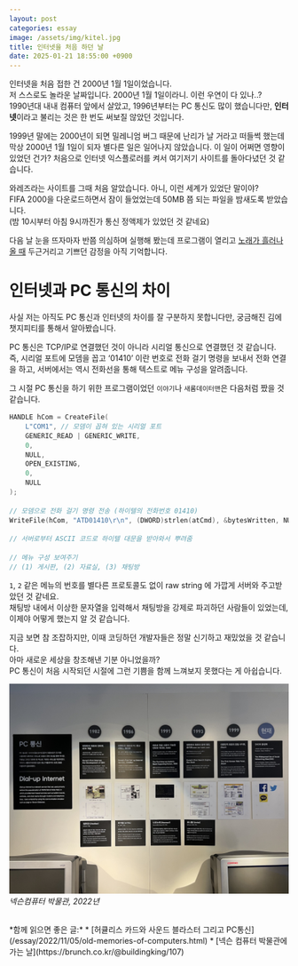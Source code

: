 ```yaml
---
layout: post
categories: essay
image: /assets/img/kitel.jpg
title: 인터넷을 처음 하던 날
date: 2025-01-21 18:55:00 +0900
---
```


인터넷을 처음 접한 건 2000년 1월 1일이었습니다.  
저 스스로도 놀라운 날짜입니다. 2000년 1월 1일이라니. 이런 우연이 다 있나..?  
1990년대 내내 컴퓨터 앞에서 살았고, 1996년부터는 PC 통신도 많이 했습니다만, **인터넷**이라고 불리는 것은 한 번도 써보질 않았던 것입니다.

1999년 말에는 2000년이 되면 밀레니엄 버그 때문에 난리가 날 거라고 떠들썩 했는데 막상 2000년 1월 1일이 되자 별다른 일은 일어나지 않았습니다.
이 일이 어쩌면 영향이 있었던 건가? 처음으로 인터넷 익스플로러를 켜서 여기저기 사이트를 돌아다녔던 것 같습니다.

와레즈라는 사이트를 그때 처음 알았습니다. 아니, 이런 세계가 있었단 말이야?  
FIFA 2000을 다운로드하면서 잠이 들었었는데 50MB 쯤 되는 파일을 밤새도록 받았습니다.  
(밤 10시부터 아침 9시까진가 통신 정액제가 있었던 것 같네요)

다음 날 눈을 뜨자마자 반쯤 의심하며 실행해 봤는데 프로그램이 열리고 [노래가 흘러나올 때](https://www.youtube.com/watch?v=ecrph82o6FU) 두근거리고 기쁘던 감정을 아직 기억합니다.

# 인터넷과  PC  통신의 차이
사실 저는 아직도 PC 통신과 인터넷의 차이를 잘 구분하지 못합니다만, 궁금해진 김에 챗지피티를 통해서 알아봤습니다.

PC 통신은 TCP/IP로 연결했던 것이 아니라 시리얼 통신으로 연결했던 것 같습니다.  
즉, 시리얼 포트에 모뎀을 꼽고 ‘01410’ 이란 번호로 전화 걸기 명령을 보내서 전화 연결을 하고, 서버에서는 역시 전화선을 통해 텍스트로 메뉴 구성을 알려줍니다.

그 시절 PC 통신을 하기 위한 프로그램이었던 `이야기`나 `새롬데이터맨`은 다음처럼 짰을 것 같습니다.

```c++
HANDLE hCom = CreateFile(
    L"COM1", // 모뎀이 꼽혀 있는 시리얼 포트
    GENERIC_READ | GENERIC_WRITE,
    0,
    NULL,
    OPEN_EXISTING,
    0,
    NULL
);

// 모뎀으로 전화 걸기 명령 전송 (하이텔의 전화번호 01410)
WriteFile(hCom, "ATD01410\r\n", (DWORD)strlen(atCmd), &bytesWritten, NULL);

// 서버로부터 ASCII 코드로 하이텔 대문을 받아와서 뿌려줌

// 메뉴 구성 보여주기
// (1) 게시판, (2) 자료실, (3) 채팅방
```

`1`, `2` 같은 메뉴의 번호를 별다른 프로토콜도 없이 raw string 에 가깝게 서버와 주고받았던 것 같네요.  
채팅방 내에서 이상한 문자열을 입력해서 채팅방을 강제로 파괴하던 사람들이 있었는데, 이제야 어떻게 했는지 알 것 같습니다.

지금 보면 참 조잡하지만, 이때 코딩하던 개발자들은 정말 신기하고 재밌었을 것 같습니다.  
아마 새로운 세상을 창조해낸 기분 아니었을까?  
PC 통신이 처음 시작되던 시절에 그런 기쁨을 함께 느껴보지 못했다는 게 아쉽습니다.

![PC통신의 역사](/assets/img/kitel.jpg)  
*넥슨컴퓨터 박물관, 2022년*

<br>
*함께 읽으면 좋은 글:*
* [허큘리스 카드와 사운드 블라스터 그리고 PC통신](/essay/2022/11/05/old-memories-of-computers.html)
* [넥슨 컴퓨터 박물관에 가는 날](https://brunch.co.kr/@buildingking/107)